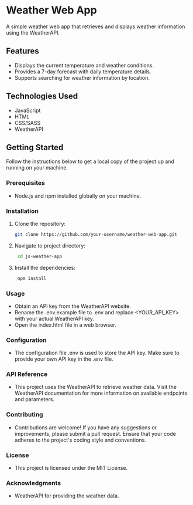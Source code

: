# Weather Web App

A simple weather web app that retrieves and displays weather information using the WeatherAPI.

## Features

- Displays the current temperature and weather conditions.
- Provides a 7-day forecast with daily temperature details.
- Supports searching for weather information by location.

## Technologies Used

- JavaScript
- HTML
- CSS/SASS
- WeatherAPI

## Getting Started

Follow the instructions below to get a local copy of the project up and running on your machine.

### Prerequisites

- Node.js and npm installed globally on your machine.

### Installation

1. Clone the repository:

   ```bash
   git clone https://github.com/your-username/weather-web-app.git
   ```

2. Navigate to project directory:

   ```bash
    cd js-weather-app
   ```

3. Install the dependencies:

   ```bash
    npm install
   ```

### Usage

- Obtain an API key from the WeatherAPI website.
- Rename the .env.example file to .env and replace <YOUR_API_KEY> with your actual WeatherAPI key.
- Open the index.html file in a web browser.

### Configuration

- The configuration file .env is used to store the API key. Make sure to provide your own API key in the .env file.

### API Reference

- This project uses the WeatherAPI to retrieve weather data. Visit the WeatherAPI documentation for more information on available endpoints and parameters.

### Contributing

- Contributions are welcome! If you have any suggestions or improvements, please submit a pull request. Ensure that your code adheres to the project's coding style and conventions.

### License

- This project is licensed under the MIT License.

### Acknowledgments

- WeatherAPI for providing the weather data.
